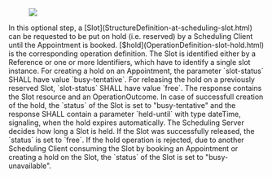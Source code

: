 <figure><img src="interactions/hold-slot.svg"></figure>
In this optional step, a [Slot](StructureDefinition-at-scheduling-slot.html) can be requested to be put on hold (i.e. reserved) by a Scheduling Client until the Appointment is booked. [$hold](OperationDefinition-slot-hold.html) is the corresponding operation definition. The Slot is identified either by a Reference or one or more Identifiers, which have to identify a single slot instance. For creating a hold on an Appointment, the parameter `slot-status` SHALL have value `busy-tentative`. For releasing the hold on a previously reserved Slot, `slot-status` SHALL have value `free`. The response contains the Slot resource and an OperationOutcome. In case of successfull creation of the hold, the `status` of the Slot is set to "busy-tentative" and the response SHALL contain a parameter `held-until` with type dateTime, signaling, when the hold expires automatically. The Scheduling Server decides how long a Slot is held. If the Slot was successfully released, the `status` is set to `free`. If the hold operation is rejected, due to another Scheduling Client consuming the Slot by booking an Appointment or creating a hold on the Slot, the `status` of the Slot is set to "busy-unavailable".

